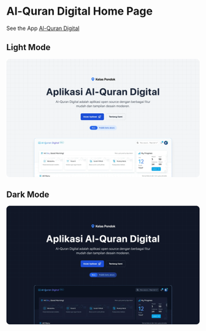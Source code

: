 # Al-Quran Digital Home Page

See the App [Al-Quran Digital](https://alquran-digital.vercel.app)

## Light Mode

![Home Page Al-Quran Digital Light](/public/web_light.webp)

## Dark Mode

![Home Page Al-Quran Digital Dark](/public/web_dark.webp)